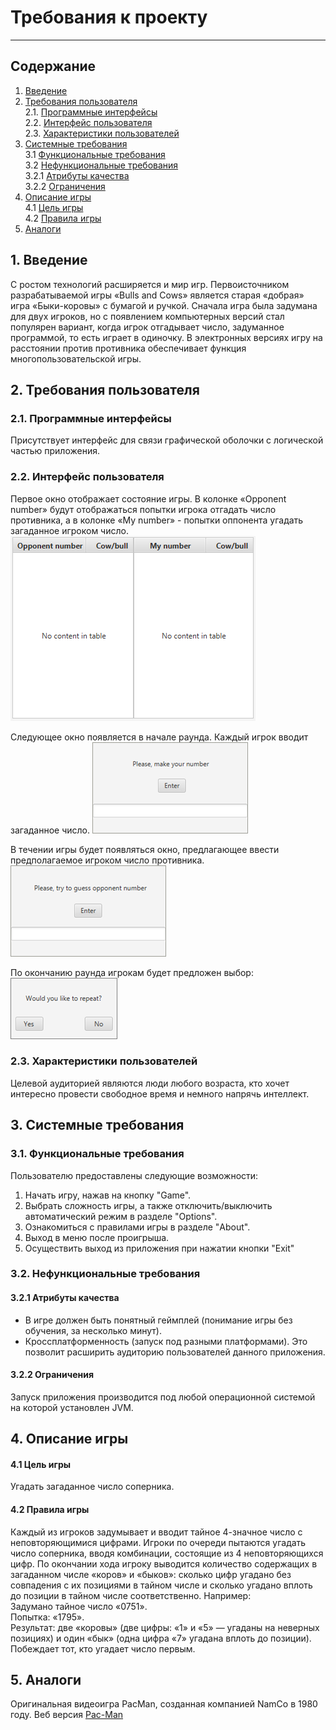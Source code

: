 # Требования к проекту
---
## Содержание
1. [Введение](#1)
2. [Требования пользователя](#2) <br>
  2.1. [Программные интерфейсы](#2.1) <br>
  2.2. [Интерфейс пользователя](#2.2) <br>
  2.3. [Характеристики пользователей](#2.3) <br>
3. [Системные требования](#3) <br>
  3.1 [Функциональные требования](#3.1) <br>
  3.2 [Нефункциональные требования](#3.2) <br>
    3.2.1 [Атрибуты качества](#3.2.1) <br>
    3.2.2 [Ограничения](#3.2.2) <br>
4. [Описание игры](#4) <br>
  4.1 [Цель игры](#4.1) <br>
  4.2 [Правила игры](#4.2) <br>
5. [Аналоги](#5) <br>

## 1. Введение <a name="1"></a>
  С ростом технологий расширяется и мир игр. Первоисточником разрабатываемой игры «Bulls and Cows» является старая «добрая» игра «Быки-коровы» с бумагой и ручкой. Сначала игра была задумана для двух игроков, но с появлением компьютерных версий стал популярен вариант, когда игрок отгадывает число, задуманное программой, то есть играет в одиночку. В электронных версиях игру на расстоянии против противника обеспечивает функция многопользовательской игры.

## 2. Требования пользователя <a name="2"></a>
### 2.1. Программные интерфейсы <a name="2.1"></a>
Присутствует интерфейс для связи графической оболочки с логической частью приложения.

### 2.2. Интерфейс пользователя <a name="2.2"></a>

Первое окно отображает состояние игры. В колонке «Opponent number» будут отображаться попытки игрока отгадать число противника, а в колонке «My number» - попытки оппонента угадать загаданное игроком число.
![Окно отображения состояния игры](../../Image/Mockups/stateTable.png)  

Следующее окно появляется в начале раунда. Каждый игрок вводит загаданное число. 
![Окно для ввода(загадывания) своего числа](../../Image/Mockups/makeNumber.png)  

В течении игры будет появляться окно, предлагающее ввести предполагаемое игроком число противника.
![Окно для угадывания числа противника](../../Image/Mockups/guessNumber.png)

По окончанию раунда игрокам будет предложен выбор:  
![Окно выбора повтора или окончания игры](../../Image/Mockups/repeatGame.png)  

### 2.3. Характеристики пользователей <a name="2.3"></a>
Целевой аудиторией являются люди любого возраста, кто хочет интересно провести свободное время и немного напрячь интеллект.

## 3. Системные требования <a name="3"></a>
### 3.1. Функциональные требования <a name="3.1"></a>
Пользователю предоставлены следующие возможности:
   1. Начать игру, нажав на кнопку "Game".
   2. Выбрать сложность игры, а также отключить/выключить автоматический режим в разделе "Options".
   3. Ознакомиться с правилами игры в разделе "About".
   4. Выход в меню после проигрыша.
   5. Осуществить выход из приложения при нажатии кнопки "Exit"

### 3.2. Нефункциональные требования <a name="3.2"></a>
#### 3.2.1 Атрибуты качества <a name="3.2.1"></a>
- В игре должен быть понятный геймплей (понимание игры без обучения, за несколько минут).
- Кроссплатформенность (запуск под разными платформами). Это позволит расширить аудиторию пользователей данного приложения.
#### 3.2.2 Ограничения <a name="3.2.2"></a>
Запуск приложения производится под любой операционной системой на которой установлен JVM.

## 4. Описание игры <a name="4"></a>
  #### 4.1 Цель игры <a name="4.1"></a>
Угадать загаданное число соперника. 

  #### 4.2 Правила игры <a name="4.2"></a>
Каждый из игроков задумывает и вводит тайное 4-значное число с неповторяющимися цифрами. Игроки по очереди пытаются угадать число соперника, вводя комбинации, состоящие из 4 неповторяющихся цифр. По окончании хода игроку выводится количество содержащих в загаданном числе «коров» и «быков»: сколько цифр угадано без совпадения с их позициями в тайном числе и сколько угадано вплоть до позиции в тайном числе соответственно. Например:<br>
Задумано тайное число «0751».<br>
Попытка: «1795».<br>
Результат: две «коровы» (две цифры: «1» и «5» — угаданы на неверных позициях) и один «бык» (одна цифра «7» угадана вплоть до позиции).<br>
Побеждает тот, кто угадает число первым.
  
## 5. Аналоги <a name="5"></a>
Оригинальная видеоигра PacMan, созданная компанией NamCo в 1980 году.
Веб версия [Pac-Man](http://www.freepacman.org/welcome.php)
